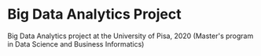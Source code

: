 # Big Data Analytics Project
Big Data Analytics project at the University of Pisa, 2020 (Master's program in Data Science and Business Informatics)
